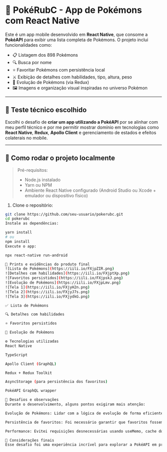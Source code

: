 # 📱 PokéRubC - App de Pokémons com React Native

Este é um app mobile desenvolvido em **React Native**, que consome a **PokéAPI** para exibir uma lista completa de Pokémons. O projeto inclui funcionalidades como:

- 📋 Listagem dos 898 Pokémons
- 🔍 Busca por nome
- ⭐ Favoritar Pokémons com persistência local
- ⚔️ Exibição de detalhes com habilidades, tipo, altura, peso
- 🔄 Evolução de Pokémons (via Redux)
- 🖼️ Imagens e organização visual inspiradas no universo Pokémon

---

## 🧪 Teste técnico escolhido

Escolhi o desafio de **criar um app utilizando a PokéAPI** por se alinhar com meu perfil técnico e por me permitir mostrar domínio em tecnologias como **React Native**, **Redux**, **Apollo Client** e gerenciamento de estados e efeitos colaterais no mobile.

---

## 🔧 Como rodar o projeto localmente

> Pré-requisitos:
> - Node.js instalado
> - Yarn ou NPM
> - Ambiente React Native configurado (Android Studio ou Xcode + emulador ou dispositivo físico)

1. Clone o repositório:

```bash
git clone https://github.com/seu-usuario/pokerubc.git
cd pokerubc
Instale as dependências:

yarn install
# ou
npm install
Execute o app:

npx react-native run-android

📸 Prints e evidências do produto final
![Lista de Pokémons](https://iili.io/FXjpZIR.png)
![Detalhes com habilidades](https://iili.io/FXjptXp.png)
![Favoritos persistidos](https://iili.io/FXjpskJ.png)
![Evolução de Pokémons](https://iili.io/FXjpLmv.png)
![Tela 1](https://iili.io/FXjyH2n.png)
![Tela 2](https://iili.io/FXjyJ7s.png)
![Tela 3](https://iili.io/FXjydkG.png)

✅ Lista de Pokémons

🔍 Detalhes com habilidades

⭐ Favoritos persistidos

🔄 Evolução de Pokémons

⚙️ Tecnologias utilizadas
React Native

TypeScript

Apollo Client (GraphQL)

Redux + Redux Toolkit

AsyncStorage (para persistência dos favoritos)

PokéAPI GraphQL wrapper

🧠 Desafios e observações
Durante o desenvolvimento, alguns pontos exigiram mais atenção:

Evolução de Pokémons: Lidar com a lógica de evolução de forma eficiente exigiu uma modelagem cuidadosa dos dados, especialmente para manter uma estrutura consistente mesmo após evoluir um Pokémon.

Persistência de favoritos: Foi necessário garantir que favoritos fossem persistidos corretamente sem duplicidade, mesmo em estados evolutivos distintos.

Performance: Evitei requisições desnecessárias usando useMemo, cache do Apollo e Redux para estados globais.

💬 Considerações finais
Esse desafio foi uma experiência incrível para explorar a PokéAPI em profundidade e aplicar boas práticas de desenvolvimento mobile. Aproveitei a oportunidade para testar integração entre GraphQL, Redux e persistência local, focando em uma experiência fluida e funcional.
